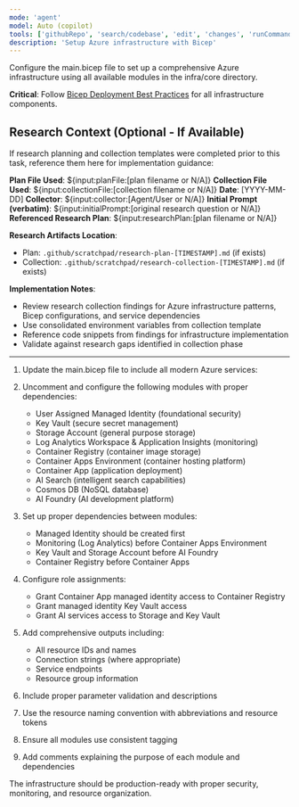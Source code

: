 ```yaml
---
mode: 'agent'
model: Auto (copilot)
tools: ['githubRepo', 'search/codebase', 'edit', 'changes', 'runCommands']
description: 'Setup Azure infrastructure with Bicep'
---
```

Configure the main.bicep file to set up a comprehensive Azure infrastructure using all available modules in the infra/core directory.

**Critical**: Follow [Bicep Deployment Best Practices](../bicep-deployment-bestpractices.md) for all infrastructure components.

## Research Context (Optional - If Available)

If research planning and collection templates were completed prior to this task, reference them here for implementation guidance:

**Plan File Used**: ${input:planFile:[plan filename or N/A]}
**Collection File Used**: ${input:collectionFile:[collection filename or N/A]}
**Date**: [YYYY-MM-DD]
**Collector**: ${input:collector:[Agent/User or N/A]}
**Initial Prompt (verbatim)**: ${input:initialPrompt:[original research question or N/A]}
**Referenced Research Plan**: ${input:researchPlan:[plan filename or N/A]}

**Research Artifacts Location**: 
- Plan: `.github/scratchpad/research-plan-[TIMESTAMP].md` (if exists)
- Collection: `.github/scratchpad/research-collection-[TIMESTAMP].md` (if exists)

**Implementation Notes**: 
- Review research collection findings for Azure infrastructure patterns, Bicep configurations, and service dependencies
- Use consolidated environment variables from collection template
- Reference code snippets from findings for infrastructure implementation
- Validate against research gaps identified in collection phase

---

1. Update the main.bicep file to include all modern Azure services:

2. Uncomment and configure the following modules with proper dependencies:
   - User Assigned Managed Identity (foundational security)
   - Key Vault (secure secret management)
   - Storage Account (general purpose storage)
   - Log Analytics Workspace & Application Insights (monitoring)
   - Container Registry (container image storage)
   - Container Apps Environment (container hosting platform)
   - Container App (application deployment)
   - AI Search (intelligent search capabilities)
   - Cosmos DB (NoSQL database)
   - AI Foundry (AI development platform)

3. Set up proper dependencies between modules:
   - Managed Identity should be created first
   - Monitoring (Log Analytics) before Container Apps Environment
   - Key Vault and Storage Account before AI Foundry
   - Container Registry before Container Apps

4. Configure role assignments:
   - Grant Container App managed identity access to Container Registry
   - Grant managed identity Key Vault access
   - Grant AI services access to Storage and Key Vault

5. Add comprehensive outputs including:
   - All resource IDs and names
   - Connection strings (where appropriate)
   - Service endpoints
   - Resource group information

6. Include proper parameter validation and descriptions

7. Use the resource naming convention with abbreviations and resource tokens

8. Ensure all modules use consistent tagging

9. Add comments explaining the purpose of each module and dependencies

The infrastructure should be production-ready with proper security, monitoring, and resource organization.